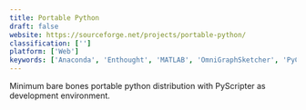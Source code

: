 ```yaml
---
title: Portable Python
draft: false 
website: https://sourceforge.net/projects/portable-python/
classification: ['']
platform: ['Web']
keywords: ['Anaconda', 'Enthought', 'MATLAB', 'OmniGraphSketcher', 'PyCharm', 'SAS', 'Todoist', 'Wing IDE']
---
```

Minimum bare bones portable python distribution with PyScripter as development environment.